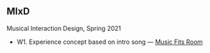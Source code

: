 ## MIxD
Musical Interaction Design, Spring 2021
* W1. Experience concept based on intro song — [Music Fits Room](musicFitsRoom.md)